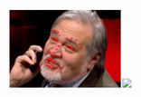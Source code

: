 <img src="before image warping73.jpg" width="39%" /> <img src="after image warping76" width="39%" /><br>
